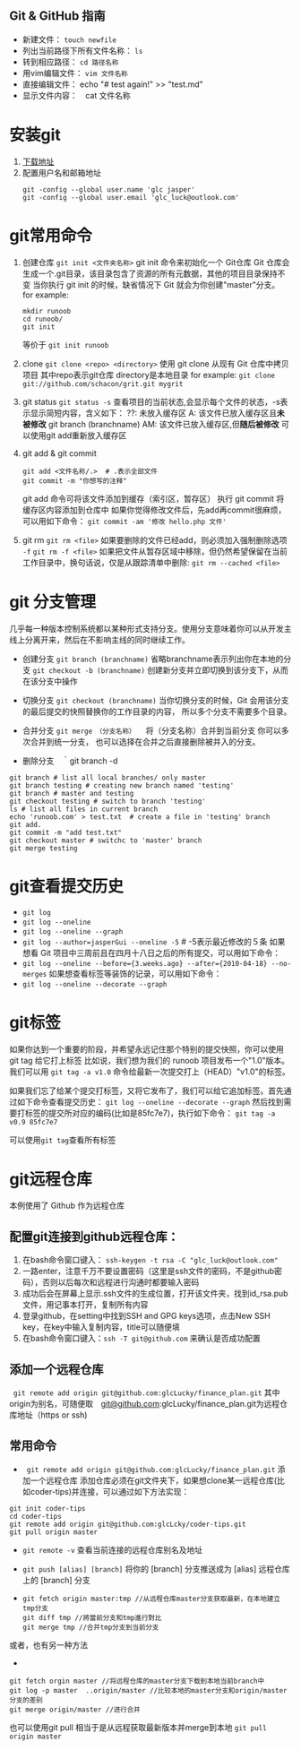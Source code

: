 Git & GitHub 指南
-----------------

- 新建文件： `touch newfile`
- 列出当前路径下所有文件名称： `ls`
- 转到相应路径： `cd 路径名称`
- 用vim编辑文件： `vim 文件名称`
- 直接编辑文件： echo "# test again!" >> "test.md"
- 显示文件内容：　cat 文件名称

# 安装git 
1. [下载地址](https://gitforwindows.org/)
2. 配置用户名和邮箱地址
	```git
	git -config --global user.name 'glc jasper'
	git -config --global user.email 'glc_luck@outlook.com'
	```

# git常用命令
1. 创建仓库
   `git init <文件夹名称>`
   git init 命令来初始化一个 Git仓库
   Git 仓库会生成一个.git目录，该目录包含了资源的所有元数据，其他的项目目录保持不变 
   当你执行 git init 的时候，缺省情况下 Git 就会为你创建"master"分支。
   for example:
   ```git
   mkdir runoob
   cd runoob/
   git init
   ```
   等价于 `git init runoob`

2. clone
	`git clone <repo> <directory>`
	使用 git clone 从现有 Git 仓库中拷贝项目
	其中repo表示git仓库 directory是本地目录
	for example: `git clone git://github.com/schacon/grit.git mygrit`

3. git status
	`git status -s`
	查看项目的当前状态,会显示每个文件的状态，-s表示显示简短内容，含义如下：
	??: 未放入缓存区
	A: 该文件已放入缓存区且**未被修改**
	git branch (branchname)
	AM: 该文件已放入缓存区,但**随后被修改** 可以使用git add重新放入缓存区
3. git add & git commit
	```
	git add <文件名称/.>  # .表示全部文件
	git commit -m "你想写的注释"
	```
	git add 命令可将该文件添加到缓存（索引区，暂存区）
	执行 git commit 将缓存区内容添加到仓库中
	如果你觉得修改文件后，先add再commit很麻烦，可以用如下命令： `git commit -am '修改 hello.php 文件'`

4. git rm
	`git rm <file>` 
	如果要删除的文件已经add，则必须加入强制删除选项 `-f`
	`git rm -f <file>`
	如果把文件从暂存区域中移除，但仍然希望保留在当前工作目录中，换句话说，仅是从跟踪清单中删除:
	`git rm --cached <file>`


# git 分支管理
几乎每一种版本控制系统都以某种形式支持分支。使用分支意味着你可以从开发主线上分离开来，然后在不影响主线的同时继续工作。 
- 创建分支 
	`git branch (branchname)` 省略branchname表示列出你在本地的分支
	`git checkout -b (branchname)` 创建新分支并立即切换到该分支下，从而在该分支中操作

- 切换分支 `git checkout (branchname)` 
当你切换分支的时候，Git 会用该分支的最后提交的快照替换你的工作目录的内容， 所以多个分支不需要多个目录。
- 合并分支 
	`git merge　（分支名称）` 　将（分支名称）合并到当前分支
	你可以多次合并到统一分支， 也可以选择在合并之后直接删除被并入的分支。 

- 删除分支　｀git branch -d <branchname> 
```
git branch # list all local branches/ only master
git branch testing # creating new branch named 'testing'
git branch # master and testing
git checkout testing # switch to branch 'testing'
ls # list all files in current branch
echo 'runoob.com' > test.txt  # create a file in 'testing' branch
git add.
git commit -m "add test.txt"
git checkout master # switchc to 'master' branch
git merge testing
```

# git查看提交历史
- `git log`
- `git log --oneline` 
- `git log --oneline --graph`
- `git log --author=jasperGui --oneline -5` # -5表示最近修改的５条
如果想看 Git 项目中三周前且在四月十八日之后的所有提交，可以用如下命令：
- `git log --oneline --before={3.weeks.ago} --after={2010-04-18} --no-merges`
如果想查看标签等装饰的记录，可以用如下命令：
- `git log --oneline --decorate --graph`

# git标签
如果你达到一个重要的阶段，并希望永远记住那个特别的提交快照，你可以使用 git tag 给它打上标签
比如说，我们想为我们的 runoob 项目发布一个"1.0"版本。 我们可以用 `git tag -a v1.0` 命令给最新一次提交打上（HEAD）"v1.0"的标签。

如果我们忘了给某个提交打标签，又将它发布了，我们可以给它追加标签。首先通过如下命令查看提交历史：
`git log --oneline --decorate --graph`
然后找到需要打标签的提交所对应的编码(比如是85fc7e7)，执行如下命令：
`git tag -a v0.9 85fc7e7`

可以使用`git tag`查看所有标签


# git远程仓库
本例使用了 Github 作为远程仓库

## 配置git连接到github远程仓库： 
1. 在bash命令窗口键入： `ssh-keygen -t rsa -C "glc_luck@outlook.com" `
2. 一路enter，注意千万不要设置密码（这里是ssh文件的密码，不是github密码），否则以后每次和远程进行沟通时都要输入密码
3. 成功后会在屏幕上显示.ssh文件的生成位置，打开该文件夹，找到id_rsa.pub文件，用记事本打开，复制所有内容
4. 登录github，在setting中找到SSH and GPG keys选项，点击New SSH key，在key中输入复制内容，title可以随便填
5. 在bash命令窗口键入：`ssh -T git@github.com` 来确认是否成功配置

## 添加一个远程仓库
` git remote add origin git@github.com:glcLucky/finance_plan.git`
其中origin为别名，可随便取　git@github.com:glcLucky/finance_plan.git为远程仓库地址（https or ssh)

## 常用命令
- ` git remote add origin git@github.com:glcLucky/finance_plan.git` 添加一个远程仓库
添加仓库必须在git文件夹下，如果想clone某一远程仓库(比如coder-tips)并连接，可以通过如下方法实现：
```
git init coder-tips
cd coder-tips
git remote add origin git@github.com:glcLcky/coder-tips.git
git pull origin master
```

- `git remote -v` 查看当前连接的远程仓库别名及地址

- `git push [alias] [branch]` 将你的 [branch] 分支推送成为 [alias] 远程仓库上的 [branch] 分支

- ```
  git fetch origin master:tmp //从远程仓库master分支获取最新，在本地建立tmp分支
  git diff tmp //將當前分支和tmp進行對比
  git merge tmp //合并tmp分支到当前分支
  ```

或者，也有另一种方法

-
 ```
 git fetch orgin master //将远程仓库的master分支下载到本地当前branch中
 git log -p master  ..origin/master //比较本地的master分支和origin/master分支的差别
 git merge origin/master //进行合并
 ``` 

也可以使用git pull 相当于是从远程获取最新版本并merge到本地
`git pull origin master`